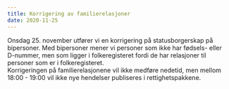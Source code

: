 ```yaml
---
title: Korrigering av familierelasjoner
date: 2020-11-25
---
```


Onsdag 25. november utfører vi en korrigering på statusborgerskap på bipersoner. Med bipersoner mener vi personer som ikke har fødsels- eller D-nummer, men som ligger i folkeregisteret fordi de har relasjoner til personer som er i folkeregisteret.  
Korrigeringen på familierelasjonene vil ikke medføre nedetid, men mellom 18:00 - 19:00 vil ikke nye hendelser publiseres i rettighetspakkene.  

